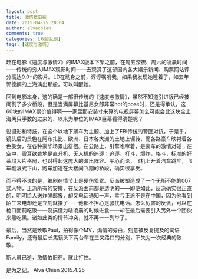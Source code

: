 ```yaml
---
layout: post
title: 激情依旧在
date: 2015-04-25 20:04
author: alvachien
comments: true
categories: [观影乱谈]
tags: [速度与激情]
---
```

赶在电影《速度与激情7》的IMAX版本下架之前，在周五深夜、周六的凌晨时间——传统的穷人IMAX观影时间——去观赏了这部国内各大娱乐新闻、购票网站评分高达9.0+的影片。LD在动身之前，谆谆嘱咐我，如果我发现她睡着了，如去年郭德纲的上海演出那般，可以叫醒她。

回到电影本身，这的确是一部很传统的《速度与激情》，虽然不知道引进版已经被阉割了多少桥段，但是当满屏幕比基尼女郎非常hot的pose时，还是得承认，这60块的IMAX票价值得啊——家里那安装寸来算的电视屏幕怎么可能会比这块全上海两只手数的过来的、以米为单位的IMAX巨幕看得清楚呢？

说摄影和特技，在这个以地下飙车为主题、加上了FBI传统的警匪对抗，于是乎，镜头后的景色在阿布扎比、欧洲、日本各大洲的土地上辗转，而各路豪车映衬着各色美女，在各种豪华场景出徘徊。在公路上，引擎咆哮着，是豪车的激情对碰；在空中，震耳欲聋地是直升机、无人机的追逐；追逐，打斗，爆炸，格斗，标准的好莱坞大片格局，也对得起这庞大的演出阵容。平心而论，飞机上开着汽车跳伞，飞车翻滚式下山，跑车加速在大楼间飞翔的桥段，确实很享受。

而不得不说的是，编剧在情节上是硬伤累累。反派被塑造成了一个无所不能的007式人物，正派所有的安排，在反派面前都是透明的——即便如此，反派确实很正直的，明明给人送炸弹邮报，却又电话通知一声，幸亏正派不是在中国，因为他看到陌生来电却还是立刻就接了——他都不担心是骚扰电话。怎么厉害的反派，可以在枪口面前吃饭——没搞懂为啥凌晨的时候进食——却在最后需要引入另外一个团伙来黑吃黑。诸如此类的情节冲突，就不再一一列举了。

最后，当然是致敬Paul，拍得像个MV，煽情的旁白，刻意被反复提及的词语Family，还有最后长焦镜头下两台车在三叉路口的分别，不失为一次经典的致敬。

斯人虽已逝，激情依旧在。就此打住。

是为之记。
Alva Chien
2015.4.25
